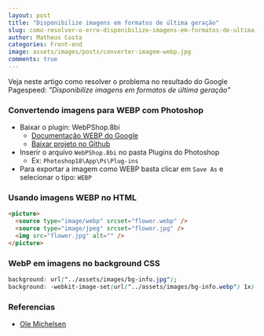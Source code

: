```yaml
---
layout: post
title: "Disponibilize imagens em formatos de última geração"
slug: como-resolver-o-erro-disponibilize-imagens-em-formatos-de-ultima-geracao
author: Matheus Costa
categories: Front-end
image: assets/images/posts/converter-imagem-webp.jpg
comments: true
---
```


Veja neste artigo como resolver o problema no resultado do Google Pagespeed: _"Disponibilize imagens em formatos de última geração"_

### Convertendo imagens para WEBP com Photoshop

- Baixar o plugin: WebPShop.8bi
  - [Documentação WEBP do Google][link1]
  - [Baixar projeto no Github][link2]
- Inserir o arquivo `WebPShop.8bi` no pasta Plugins do Photoshop
  - Ex: `Photoshop18\App\Ps\Plug-ins`
- Para exportar a imagem como WEBP basta clicar em `Save As` e selecionar o tipo: `WEBP`

[link1]: https://developers.google.com/speed/webp/docs/webpshop#windows_installation_steps
[link2]: https://github.com/webmproject/WebPShop/releases

### Usando imagens WEBP no HTML

```html
<picture>
  <source type="image/webp" srcset="flower.webp" />
  <source type="image/jpeg" srcset="flower.jpg" />
  <img src="flower.jpg" alt="" />
</picture>
```

### WebP em imagens no background CSS

```css
background: url("../assets/images/bg-info.jpg");
background: -webkit-image-set(url("../assets/images/bg-info.webp") 1x) no-repeat;
```

### Referencias

- [Ole Michelsen](https://ole.michelsen.dk/blog/using-webp-images-html-css/)
